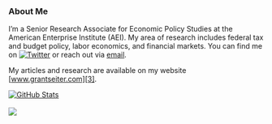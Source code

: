 ### About Me

I’m a Senior Research Associate for Economic Policy Studies at the American Enterprise Institute (AEI). My area of research includes federal tax and budget policy, labor economics, and financial markets. You can find me on [![Twitter][1.1]][1] or reach out via [email][2].

My articles and research are available on my website [www.grantseiter.com][3].

<a href="https://github.com/grantseiter">
  <img align="center" src="https://github-readme-stats.vercel.app/api?username=grantseiter&show_icons=true&hide=contribs,prs" alt="GitHub Stats" />
</a>

<br>
<br>

<a href="https://github.com/grantseiter">
  <img align="center" src="https://github-readme-stats.vercel.app/api/top-langs/?username=grantseiter&layout=compact"/>
</a>


<!-- links -->
[1.1]: http://i.imgur.com/wWzX9uB.png (twitter icon without padding)
[1]: https://twitter.com/Grant_Seiter
[2]: mailto:contact@grantseiter.com
[3]: https://grantseiter.com/
